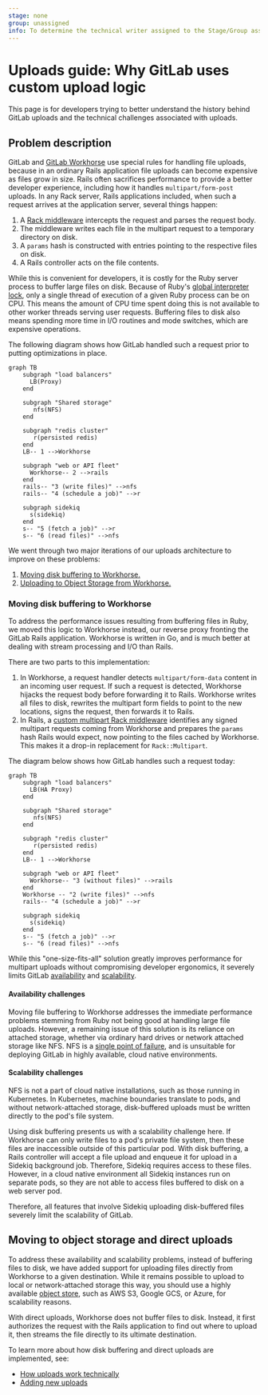 ```yaml
---
stage: none
group: unassigned
info: To determine the technical writer assigned to the Stage/Group associated with this page, see https://about.gitlab.com/handbook/engineering/ux/technical-writing/#assignments
---
```


# Uploads guide: Why GitLab uses custom upload logic

This page is for developers trying to better understand the history behind GitLab uploads and the
technical challenges associated with uploads.

## Problem description

GitLab and [GitLab Workhorse](https://gitlab.com/gitlab-org/gitlab-workhorse) use special rules for handling file uploads,
because in an ordinary Rails application file uploads can become expensive as files grow in size.
Rails often sacrifices performance to provide a better developer experience, including how it handles
`multipart/form-post` uploads. In any Rack server, Rails applications included, when such a request arrives at the application server,
several things happen:

1. A [Rack middleware](https://github.com/rack/rack/blob/main/lib/rack/multipart.rb) intercepts the request and parses the request body.
1. The middleware writes each file in the multipart request to a temporary directory on disk.
1. A `params` hash is constructed with entries pointing to the respective files on disk.
1. A Rails controller acts on the file contents.

While this is convenient for developers, it is costly for the Ruby server process to buffer large files on disk.
Because of Ruby's [global interpreter lock](https://en.wikipedia.org/wiki/Global_interpreter_lock),
only a single thread of execution of a given Ruby process can be on CPU. This means the amount of CPU
time spent doing this is not available to other worker threads serving user requests.
Buffering files to disk also means spending more time in I/O routines and mode switches, which are expensive operations.

The following diagram shows how GitLab handled such a request prior to putting optimizations in place.

```mermaid
graph TB
    subgraph "load balancers"
      LB(Proxy)
    end

    subgraph "Shared storage"
       nfs(NFS)
    end

    subgraph "redis cluster"
       r(persisted redis)
    end
    LB-- 1 -->Workhorse

    subgraph "web or API fleet"
      Workhorse-- 2 -->rails
    end
    rails-- "3 (write files)" -->nfs
    rails-- "4 (schedule a job)" -->r

    subgraph sidekiq
      s(sidekiq)
    end
    s-- "5 (fetch a job)" -->r
    s-- "6 (read files)" -->nfs
```

We went through two major iterations of our uploads architecture to improve on these problems:

1. [Moving disk buffering to Workhorse.](#moving-disk-buffering-to-workhorse)
1. [Uploading to Object Storage from Workhorse.](#moving-to-object-storage-and-direct-uploads)

### Moving disk buffering to Workhorse

To address the performance issues resulting from buffering files in Ruby, we moved this logic to Workhorse instead,
our reverse proxy fronting the GitLab Rails application.
Workhorse is written in Go, and is much better at dealing with stream processing and I/O than Rails.

There are two parts to this implementation:

1. In Workhorse, a request handler detects `multipart/form-data` content in an incoming user request.
   If such a request is detected, Workhorse hijacks the request body before forwarding it to Rails.
   Workhorse writes all files to disk, rewrites the multipart form fields to point to the new locations, signs the
   request, then forwards it to Rails.
1. In Rails, a [custom multipart Rack middleware](https://gitlab.com/gitlab-org/gitlab/-/blob/master/lib/gitlab/middleware/multipart.rb)
   identifies any signed multipart requests coming from Workhorse and prepares the `params` hash Rails
   would expect, now pointing to the files cached by Workhorse. This makes it a drop-in replacement for `Rack::Multipart`.

The diagram below shows how GitLab handles such a request today:

```mermaid
graph TB
    subgraph "load balancers"
      LB(HA Proxy)
    end

    subgraph "Shared storage"
       nfs(NFS)
    end

    subgraph "redis cluster"
       r(persisted redis)
    end
    LB-- 1 -->Workhorse

    subgraph "web or API fleet"
      Workhorse-- "3 (without files)" -->rails
    end
    Workhorse -- "2 (write files)" -->nfs
    rails-- "4 (schedule a job)" -->r

    subgraph sidekiq
      s(sidekiq)
    end
    s-- "5 (fetch a job)" -->r
    s-- "6 (read files)" -->nfs
```

While this "one-size-fits-all" solution greatly improves performance for multipart uploads without compromising
developer ergonomics, it severely limits GitLab [availability](#availability-challenges)
and [scalability](#scalability-challenges).

#### Availability challenges

Moving file buffering to Workhorse addresses the immediate performance problems stemming from Ruby not being good at
handling large file uploads. However, a remaining issue of this solution is its reliance on attached storage,
whether via ordinary hard drives or network attached storage like NFS.
NFS is a [single point of failure](https://en.wikipedia.org/wiki/Single_point_of_failure), and is unsuitable for
deploying GitLab in highly available, cloud native environments.

#### Scalability challenges

NFS is not a part of cloud native installations, such as those running in Kubernetes.
In Kubernetes, machine boundaries translate to pods, and without network-attached storage, disk-buffered uploads
must be written directly to the pod's file system.

Using disk buffering presents us with a scalability challenge here. If Workhorse can only
write files to a pod's private file system, then these files are inaccessible outside of this particular pod.
With disk buffering, a Rails controller will accept a file upload and enqueue it for upload in a Sidekiq
background job. Therefore, Sidekiq requires access to these files.
However, in a cloud native environment all Sidekiq instances run on separate pods, so they are
not able to access files buffered to disk on a web server pod.

Therefore, all features that involve Sidekiq uploading disk-buffered files severely limit the scalability of GitLab.

## Moving to object storage and direct uploads

To address these availability and scalability problems,
instead of buffering files to disk, we have added support for uploading files directly
from Workhorse to a given destination. While it remains possible to upload to local or network-attached storage
this way, you should use a highly available
[object store](https://en.wikipedia.org/wiki/Object_storage),
such as AWS S3, Google GCS, or Azure, for scalability reasons.

With direct uploads, Workhorse does not buffer files to disk. Instead, it first authorizes the request with
the Rails application to find out where to upload it, then streams the file directly to its ultimate destination.

To learn more about how disk buffering and direct uploads are implemented, see:

- [How uploads work technically](implementation.md)
- [Adding new uploads](working_with_uploads.md)
